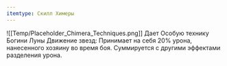 ```yaml
---
itemtype: Скилл Химеры
---
```

![[Temp/Placeholder_Chimera_Techniques.png]]
Дает Особую технику Богини Луны Движение звезд: Принимает на себя 20% урона, нанесенного хозяину во время боя. Суммируется с другими эффектами разделения урона.
